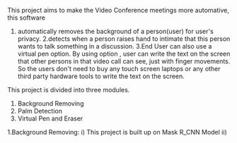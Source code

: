 This project aims to make the Video Conference meetings more automative, this software 
  1. automatically removes the background of a person(user) for user's privacy. 
  2.detects when a person raises hand to intimate that this person wants to talk something in a discussion. 
  3.End User can also use a virtual pen option. By using option , user can write the text on the screen that other persons in that video call can see, just with finger         movements. So the users don't need to buy any touch screen laptops or any other third party hardware tools to write the text on the screen.

This project is divided into three modules.
  1. Background Removing
  2. Palm Detection
  3. Virtual Pen and Eraser

1.Background Removing:
  i) This project is built up on Mask R_CNN Model
  ii) 

